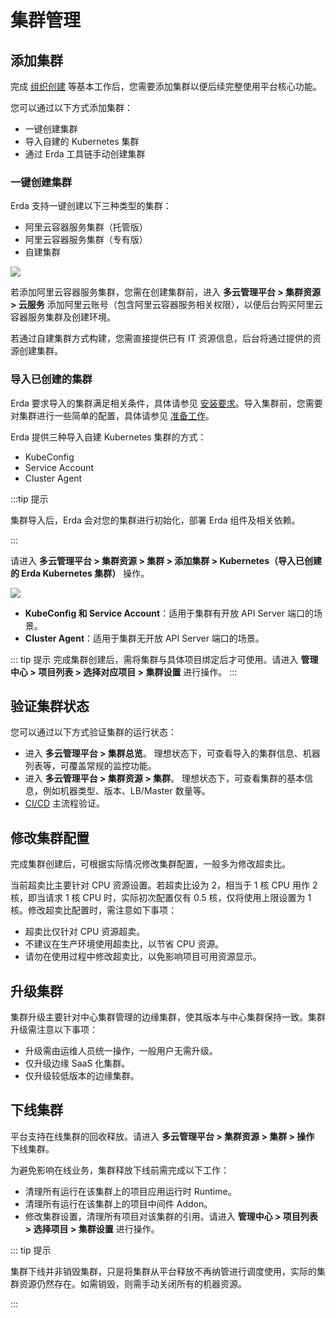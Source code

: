 # 集群管理

## 添加集群

完成 [组织创建](../../../quick-start/newbie.html#加入组织) 等基本工作后，您需要添加集群以便后续完整使用平台核心功能。

您可以通过以下方式添加集群：

* 一键创建集群
* 导入自建的 Kubernetes 集群
* 通过 Erda 工具链手动创建集群

### 一键创建集群

Erda 支持一键创建以下三种类型的集群：

* 阿里云容器服务集群（托管版）
* 阿里云容器服务集群（专有版）
* 自建集群

![](http://terminus-paas.oss-cn-hangzhou.aliyuncs.com/paas-doc/2022/01/10/853eab96-d0be-4e83-b52d-b1ca8e70dda7.png)

若添加阿里云容器服务集群，您需在创建集群前，进入 **多云管理平台 > 集群资源 > 云服务** 添加阿里云账号（包含阿里云容器服务相关权限），以便后台购买阿里云容器服务集群及创建环境。

若通过自建集群方式构建，您需直接提供已有 IT 资源信息，后台将通过提供的资源创建集群。

### 导入已创建的集群

Erda 要求导入的集群满足相关条件，具体请参见 [安装要求](../../../install/helm-install/premise.md#安装要求)。导入集群前，您需要对集群进行一些简单的配置，具体请参见 [准备工作](../../../install/helm-install/premise.md#准备工作)。

Erda 提供三种导入自建 Kubernetes 集群的方式：

- KubeConfig
- Service Account
- Cluster Agent

:::tip 提示

集群导入后，Erda 会对您的集群进行初始化，部署 Erda 组件及相关依赖。

:::

请进入 **多云管理平台 > 集群资源 > 集群 > 添加集群 > Kubernetes（导入已创建的 Erda Kubernetes 集群）** 操作。

![](http://terminus-paas.oss-cn-hangzhou.aliyuncs.com/paas-doc/2022/01/10/fb618855-d003-4776-814f-aa9637aa96cd.png)

* **KubeConfig 和 Service Account**：适用于集群有开放 API Server 端口的场景。
* **Cluster Agent**：适用于集群无开放 API Server 端口的场景。

::: tip 提示
完成集群创建后，需将集群与具体项目绑定后才可使用。请进入 **管理中心 > 项目列表 > 选择对应项目 > 集群设置** 进行操作。
:::

## 验证集群状态

您可以通过以下方式验证集群的运行状态：

* 进入 **多云管理平台 > 集群总览**。
  理想状态下，可查看导入的集群信息、机器列表等，可覆盖常规的监控功能。
* 进入 **多云管理平台 > 集群资源 > 集群**。
  理想状态下，可查看集群的基本信息，例如机器类型、版本、LB/Master 数量等。
* [CI/CD](../../../dop/guides/deploy/deploy-by-cicd-pipeline.md) 主流程验证。

## 修改集群配置
完成集群创建后，可根据实际情况修改集群配置，一般多为修改超卖比。

当前超卖比主要针对 CPU 资源设置。若超卖比设为 2，相当于 1 核 CPU 用作 2 核，即当请求 1 核 CPU 时，实际初次配置仅有 0.5 核，仅将使用上限设置为 1 核。修改超卖比配置时，需注意如下事项：

* 超卖比仅针对 CPU 资源超卖。
* 不建议在生产环境使用超卖比，以节省 CPU 资源。
* 请勿在使用过程中修改超卖比，以免影响项目可用资源显示。

## 升级集群
集群升级主要针对中心集群管理的边缘集群，使其版本与中心集群保持一致。集群升级需注意以下事项：

* 升级需由运维人员统一操作，一般用户无需升级。
* 仅升级边缘 SaaS 化集群。
* 仅升级较低版本的边缘集群。

## 下线集群
平台支持在线集群的回收释放。请进入 **多云管理平台 > 集群资源 > 集群 > 操作** 下线集群。

为避免影响在线业务，集群释放下线前需完成以下工作：

* 清理所有运行在该集群上的项目应用运行时 Runtime。
* 清理所有运行在该集群上的项目中间件 Addon。
* 修改集群设置，清理所有项目对该集群的引用。请进入 **管理中心 > 项目列表 > 选择项目 > 集群设置** 进行操作。

::: tip 提示

集群下线并非销毁集群，只是将集群从平台释放不再纳管进行调度使用，实际的集群资源仍然存在。如需销毁，则需手动关闭所有的机器资源。

:::
